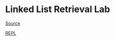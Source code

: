 # Linked List Retrieval Lab

[Source](https://github.com/revature-curriculum/linked-list-retrieval-lab-java)

[REPL](https://replit.com/@staging-primers-foundations/linked-list-retrieval#README.md)
